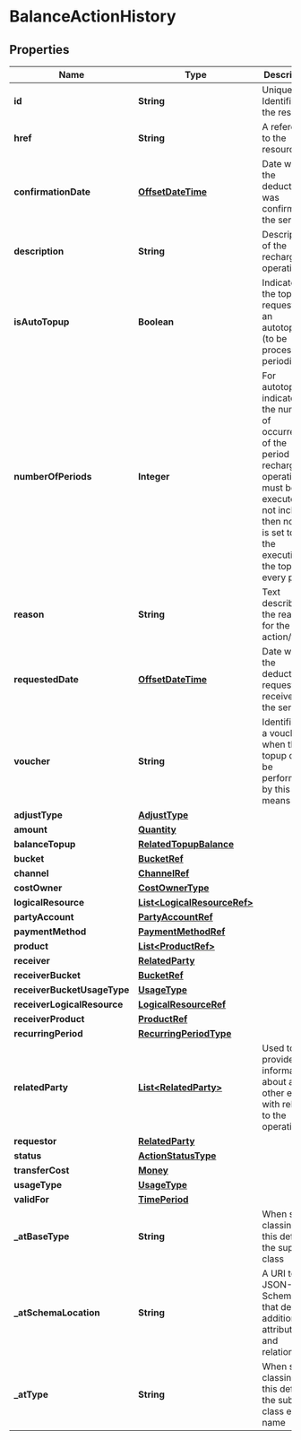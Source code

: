 # BalanceActionHistory

## Properties
Name | Type | Description | Notes
------------ | ------------- | ------------- | -------------
**id** | **String** | Unique Identifier for the resource |  [optional]
**href** | **String** | A reference to the resource |  [optional]
**confirmationDate** | [**OffsetDateTime**](OffsetDateTime.md) | Date when the deduction was confirmed in the server |  [optional]
**description** | **String** | Description of the recharge operation |  [optional]
**isAutoTopup** | **Boolean** | Indicates if the topup requested is an autotopup (to be processed periodically) |  [optional]
**numberOfPeriods** | **Integer** | For autotopup indicates the number of occurrences of the period the recharge operation must be executed. If not included then no limit is set to stop the executionof the topup every period |  [optional]
**reason** | **String** | Text describing the reason for the action/task |  [optional]
**requestedDate** | [**OffsetDateTime**](OffsetDateTime.md) | Date when the deduction request was received in the server |  [optional]
**voucher** | **String** | Identifier for a voucher when the topup can be performed by this means |  [optional]
**adjustType** | [**AdjustType**](AdjustType.md) |  |  [optional]
**amount** | [**Quantity**](Quantity.md) |  |  [optional]
**balanceTopup** | [**RelatedTopupBalance**](RelatedTopupBalance.md) |  |  [optional]
**bucket** | [**BucketRef**](BucketRef.md) |  |  [optional]
**channel** | [**ChannelRef**](ChannelRef.md) |  |  [optional]
**costOwner** | [**CostOwnerType**](CostOwnerType.md) |  |  [optional]
**logicalResource** | [**List&lt;LogicalResourceRef&gt;**](LogicalResourceRef.md) |  |  [optional]
**partyAccount** | [**PartyAccountRef**](PartyAccountRef.md) |  |  [optional]
**paymentMethod** | [**PaymentMethodRef**](PaymentMethodRef.md) |  |  [optional]
**product** | [**List&lt;ProductRef&gt;**](ProductRef.md) |  |  [optional]
**receiver** | [**RelatedParty**](RelatedParty.md) |  |  [optional]
**receiverBucket** | [**BucketRef**](BucketRef.md) |  |  [optional]
**receiverBucketUsageType** | [**UsageType**](UsageType.md) |  |  [optional]
**receiverLogicalResource** | [**LogicalResourceRef**](LogicalResourceRef.md) |  | 
**receiverProduct** | [**ProductRef**](ProductRef.md) |  |  [optional]
**recurringPeriod** | [**RecurringPeriodType**](RecurringPeriodType.md) |  |  [optional]
**relatedParty** | [**List&lt;RelatedParty&gt;**](RelatedParty.md) | Used to provide information about any other entity with relation to the operation |  [optional]
**requestor** | [**RelatedParty**](RelatedParty.md) |  |  [optional]
**status** | [**ActionStatusType**](ActionStatusType.md) |  | 
**transferCost** | [**Money**](Money.md) |  |  [optional]
**usageType** | [**UsageType**](UsageType.md) |  |  [optional]
**validFor** | [**TimePeriod**](TimePeriod.md) |  |  [optional]
**_atBaseType** | **String** | When sub-classing, this defines the super-class |  [optional]
**_atSchemaLocation** | **String** | A URI to a JSON-Schema file that defines additional attributes and relationships |  [optional]
**_atType** | **String** | When sub-classing, this defines the sub-class entity name |  [optional]
